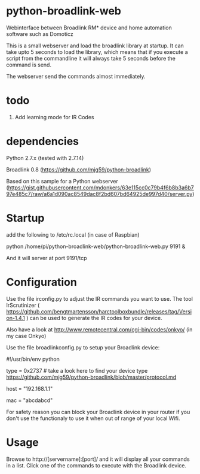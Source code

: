 # python-broadlink-web
Webinterface between Broadlink RM* device and home automation software such as Domoticz

This is a small webserver and load the broadlink library at startup. It can take upto 5 seconds to load the library, which means that if you execute a script from the commandline it will always take 5 seconds before the command is send.

The webserver send the commands almost immediately.

# todo
1. Add learning mode for IR Codes

# dependencies
Python 2.7.x (tested with 2.7.14)

Broadlink 0.8 (https://github.com/mjg59/python-broadlink)

Based on this sample for a Python webserver (https://gist.githubusercontent.com/mdonkers/63e115cc0c79b4f6b8b3a6b797e485c7/raw/a6a1d090ac8549dac8f2bd607bd64925de997d40/server.py)

# Startup
add the following to /etc/rc.local (in case of Raspbian)

python /home/pi/python-broadlink-web/python-broadlink-web.py 9191 &

And it will server at port 9191/tcp

# Configuration
Use the file irconfig.py to adjust the IR commands you want to use. The tool IrScrutinizer ( https://github.com/bengtmartensson/harctoolboxbundle/releases/tag/Version-1.4.1 ) can be used to generate the IR codes for your device. 

Also have a look at http://www.remotecentral.com/cgi-bin/codes/onkyo/ (in my case Onkyo)

Use the file broadlinkconfig.py to setup your Broadlink device:

#!/usr/bin/env python

type = 0x2737    # take a look here to find your device type https://github.com/mjg59/python-broadlink/blob/master/protocol.md

host = "192.168.1.1"

mac = "abcdabcd"

For safety reason you can block your Broadlink device in your router if you don't use the functionaly to use it when out of range of your local Wifi.

# Usage
Browse to http://[servername]:[port]/ and it will display all your commands in a list. Click one of the commands to execute with the Broadlink device.
